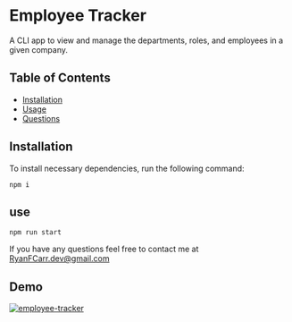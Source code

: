 # Employee Tracker
A  CLI app to view and manage the departments, roles, and employees in a given company.

## Table of Contents

  * [Installation](#installation)
  * [Usage](#use)
  * [Questions](#questions)

## Installation

To install necessary dependencies, run the following command:

```
npm i
```
## use
```
npm run start
```

If you have any questions feel free to contact me at RyanFCarr.dev@gmail.com

## Demo
[![employee-tracker](https://user-images.githubusercontent.com/61035701/83987885-9ead9100-a90f-11ea-8748-10b3c3ebe6a2.jpg)](https://drive.google.com/file/d/1Hjkf6zChcKZykHYOhE67fKXgQdRNpJQ0/view)
